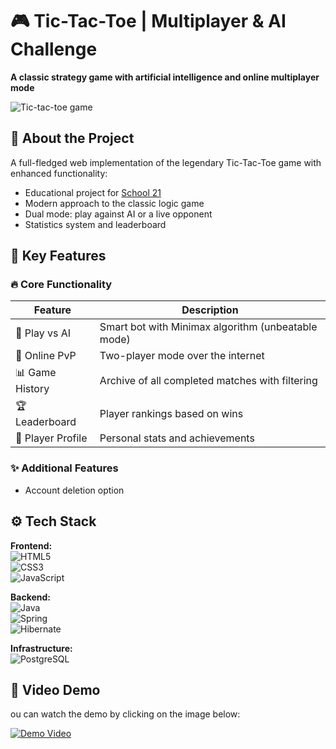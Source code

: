 # 🎮 Tic-Tac-Toe | Multiplayer & AI Challenge  

**A classic strategy game with artificial intelligence and online multiplayer mode**  

![Tic-tac-toe game](img/game.jpg)   

## 🌟 About the Project  

A full-fledged web implementation of the legendary Tic-Tac-Toe game with enhanced functionality:  
- Educational project for [School 21](https://21-school.ru/)  
- Modern approach to the classic logic game  
- Dual mode: play against AI or a live opponent  
- Statistics system and leaderboard  

## 🚀 Key Features  

### 🔥 Core Functionality  
| Feature | Description |  
|---------|------------|  
| 🤖 Play vs AI | Smart bot with Minimax algorithm (unbeatable mode) |  
| 👥 Online PvP | Two-player mode over the internet |  
| 📊 Game History | Archive of all completed matches with filtering |  
| 🏆 Leaderboard | Player rankings based on wins |  
| 👤 Player Profile | Personal stats and achievements |  

### ✨ Additional Features  
- Account deletion option  

## ⚙️ Tech Stack  

**Frontend:**  
![HTML5](https://img.shields.io/badge/HTML5-E34F26?style=flat&logo=html5&logoColor=white)  
![CSS3](https://img.shields.io/badge/CSS3-1572B6?style=flat&logo=css3&logoColor=white)  
![JavaScript](https://img.shields.io/badge/JavaScript-F7DF1E?style=flat&logo=javascript&logoColor=black)  

**Backend:**  
![Java](https://img.shields.io/badge/Java-ED8B00?style=flat&logo=openjdk&logoColor=white)  
![Spring](https://img.shields.io/badge/Spring-6DB33F?style=flat&logo=spring&logoColor=white)  
![Hibernate](https://img.shields.io/badge/Hibernate-59666C?style=flat&logo=hibernate&logoColor=white)  

**Infrastructure:**  
![PostgreSQL](https://img.shields.io/badge/PostgreSQL-316192?style=flat&logo=postgresql&logoColor=white)  

## 🎥 Video Demo  

ou can watch the demo by clicking on the image below:  

[![Demo Video](img/home.jpg)](https://youtu.be/lpMC21fVEAg)
